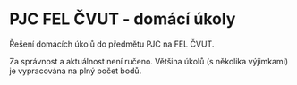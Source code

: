 # PJC FEL ČVUT - domácí úkoly

Řešení domácích úkolů do předmětu PJC na FEL ČVUT.

Za správnost a aktuálnost není ručeno. Většina úkolů (s několika výjimkami) je vypracována na plný počet bodů.
